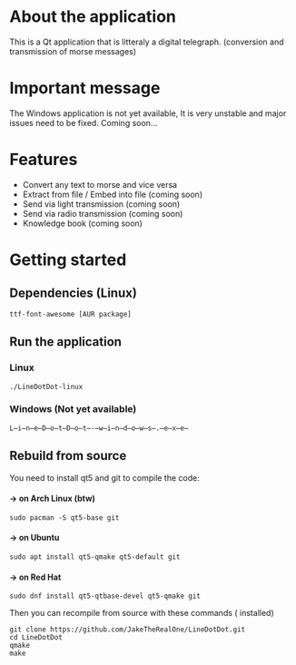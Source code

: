 # About the application
This is a Qt application that is litteraly a digital telegraph. (conversion and transmission of morse messages)

# Important message
The Windows application is not yet available, It is very unstable and major issues need to be fixed. Coming soon...
# Features
- Convert any text to morse and vice versa
- Extract from file / Embed into file (coming soon)
- Send via light transmission (coming soon)
- Send via radio transmission (coming soon)
- Knowledge book (coming soon)

# Getting started
## Dependencies (Linux)
    ttf-font-awesome [AUR package]
## Run the application
### Linux
    ./LineDotDot-linux
### Windows (Not yet available)
    L̶i̶n̶e̶D̶o̶t̶D̶o̶t̶-̶w̶i̶n̶d̶o̶w̶s̶.̶e̶x̶e̶
## Rebuild from source
You need to install qt5 and git to compile the code:
#### -> on Arch Linux (btw)
    sudo pacman -S qt5-base git
#### -> on Ubuntu
    sudo apt install qt5-qmake qt5-default git
#### -> on Red Hat
    sudo dnf install qt5-qtbase-devel qt5-qmake git
Then you can recompile from source with these commands ( installed)

    git clone https://github.com/JakeTheRealOne/LineDotDot.git
    cd LineDotDot
    qmake
    make

